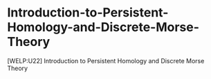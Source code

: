 # Introduction-to-Persistent-Homology-and-Discrete-Morse-Theory
[WELP:U22] Introduction to Persistent Homology and Discrete Morse Theory
